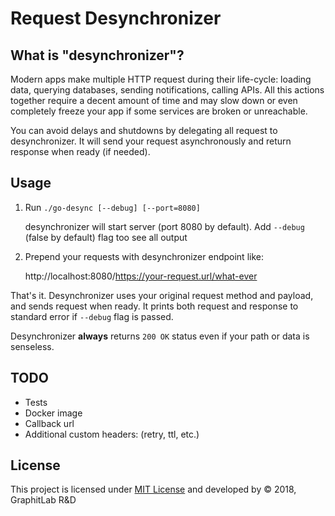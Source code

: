 # Request Desynchronizer

## What is "desynchronizer"?
Modern apps make multiple HTTP request during their life-cycle: loading data, querying databases, sending notifications, calling APIs. All this actions together require a decent amount of time and may slow down or even completely freeze your app if some services are broken or unreachable.

You can avoid delays and shutdowns by delegating all request to desynchronizer. It will send your request asynchronously and return response when ready (if needed).

## Usage
1. Run `./go-desync [--debug] [--port=8080]`

   desynchronizer will start server (port 8080 by default). Add `--debug` (false by default) flag too see all output
2. Prepend your requests with desynchronizer endpoint like:

   http://localhost:8080/https://your-request.url/what-ever


 That's it. Desynchronizer uses your original request method and payload, and sends request when ready. It prints both request and response to standard error if `--debug` flag is passed.

 Desynchronizer **always** returns `200 OK` status even if your path or data is senseless.

## TODO
 * Tests
 * Docker image
 * Callback url
 * Additional custom headers: (retry, ttl, etc.)

## License
This project is licensed under [MIT License](https://github.com/vladkras/go-desync/blob/master/LICENSE) and developed by &copy; 2018, GraphitLab R&D
